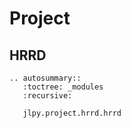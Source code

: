 # Project

## HRRD

```{eval-rst}
.. autosummary::
   :toctree: _modules
   :recursive:

   jlpy.project.hrrd.hrrd
```

